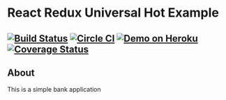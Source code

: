 # React Redux Universal Hot Example

[![Build Status](https://travis-ci.org/Shkurpylo/Bank.svg?branch=master)](https://travis-ci.org/Shkurpylo/Bank)
[![Circle CI](https://circleci.com/gh/Shkurpylo/Bank.svg?style=shield&circle-token=:eaa7facf137031ae4c3a83ae40c49c552ea6672a)](https://circleci.com/gh/Shkurpylo/Bank)
[![Demo on Heroku](https://img.shields.io/badge/demo-heroku-brightgreen.svg?style=flat-square)](https://tbank.herokuapp.com/)
[![Coverage Status](https://coveralls.io/repos/github/Shkurpylo/Bank/badge.svg?branch=master)](https://coveralls.io/github/Shkurpylo/Bank?branch=master)
---

## About

This is a simple bank application

